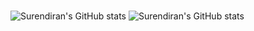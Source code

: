 # 
![Surendiran's GitHub stats](https://github-readme-stats.vercel.app/api?username=surendiran04&show_icons=true&theme=synthwave)
![Surendiran's GitHub stats](https://github-readme-stats.vercel.app/api?username=surendiran04a&show_icons=true)
